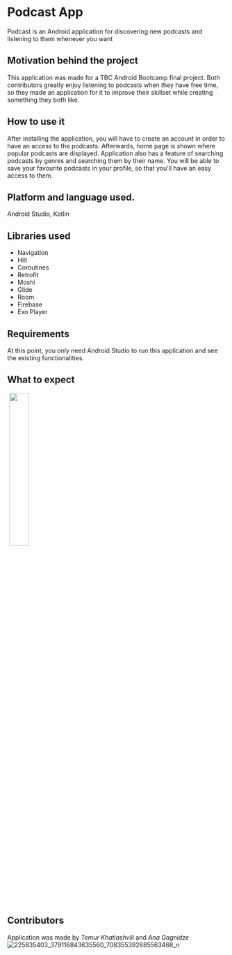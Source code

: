# Podcast App
Podcast is an Android application for discovering new podcasts and listening to them whenever you want

## Motivation behind the project
This application was made for a TBC Android Bootcamp final project. Both contributors greatly enjoy listening to podcasts when they have free time, so they made 
an application for it to improve their skillset while creating something they both like.

## How to use it
After installing the application, you will have to create an account in order to have an access to the podcasts. 
Afterwards, home page is shown where popular podcasts are displayed. Application also has a feature of searching podcasts by genres and searching them by their name.
You will be able to save your favourite podcasts in your profile, so that you'll have an easy access to them.

## Platform and language used.
Android Studio, Kotlin

## Libraries used
* Navigation
* Hilt
* Coroutines
* Retrofit
* Moshi
* Glide
* Room
* Firebase
* Exo Player

## Requirements
At this point, you only need Android Studio to run this application and see the existing functionalities.

## What to expect

<img src="https://ibb.co/g9LQyvz" width="30%" hspace="1%">

## Contributors
Application was made by *Temur Khatiashvili*  and *Ana Gagnidze* <br />![225835403_379116843635560_708355392685563468_n](https://user-images.githubusercontent.com/77617112/127531870-181fdbf5-83ef-4fe8-8ba5-cf71b69e17fd.png)

